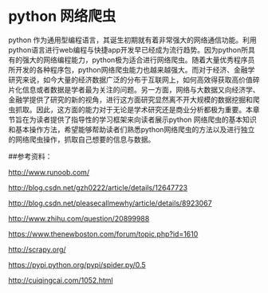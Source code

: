 python 网络爬虫
=======

python 作为通用型编程语言，其诞生初期就有着非常强大的网络通信功能。利用python语言进行web编程与快捷app开发早已经成为流行趋势。因为python所具有的强大的网络编程能力，python极为适合进行网络爬虫。随着大量优秀程序员所开发的各种程序包，python网络爬虫能力也越来越强大。而对于经济、金融学研究来说，如今大量的经济数据广泛的分布于互联网上，如何高效得获取高价值碎片化信息或者数据是学者最为关注的问题。另一方面，网络与大数据又向经济学、金融学提供了研究的新的视角，进行这方面研究显然离不开大规模的数据挖掘和爬虫抓取。因此，这方面的能力对于无论是学术研究还是商业分析都极为重要。本章节旨在为读者提供了指导性的学习框架来向读者展示python 网络爬虫的基本知识和基本操作方法，希望能够帮助读者们熟悉python网络爬虫的方法以及进行独立的网络爬虫操作，抓取自己想要的信息与数据。



##参考资料：

http://www.runoob.com/

http://blog.csdn.net/gzh0222/article/details/12647723

http://blog.csdn.net/pleasecallmewhy/article/details/8923067

http://www.zhihu.com/question/20899988

https://www.thenewboston.com/forum/topic.php?id=1610

http://scrapy.org/

https://pypi.python.org/pypi/spider.py/0.5

http://cuiqingcai.com/1052.html